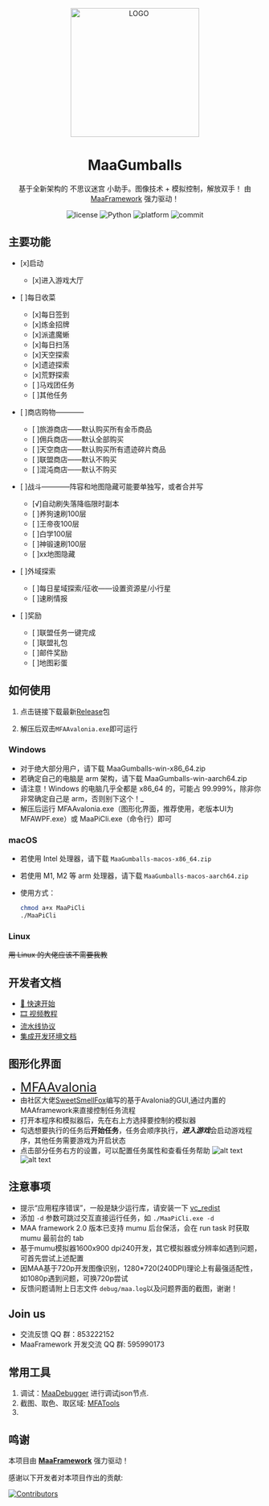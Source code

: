 <!-- markdownlint-disable MD033 MD041 -->
<p align="center">
  <img alt="LOGO" src="https://cdn.jsdelivr.net/gh/MaaAssistantArknights/design@main/logo/maa-logo_512x512.png" width="256" height="256" />
</p>

<div align="center">

# MaaGumballs
基于全新架构的 不思议迷宫 小助手。图像技术 + 模拟控制，解放双手！
由 [MaaFramework](https://github.com/MaaXYZ/MaaFramework) 强力驱动！

</div>
<p align="center">
  <img alt="license" src="https://img.shields.io/github/license/KhazixW2/MaaGumballs">
  <img alt="Python" src="https://img.shields.io/badge/Python-3776AB?logo=python&logoColor=white">
  <img alt="platform" src="https://img.shields.io/badge/platform-Windows-blueviolet">
  <img alt="commit" src="https://img.shields.io/github/commit-activity/m/KhazixW2/MaaGumballs">
</p>

## 主要功能

- [x]启动
  - [x]进入游戏大厅

- [ ]每日收菜
  - [x]每日签到
  - [x]炼金招牌
  - [x]派遣魔蜥
  - [x]每日扫荡
  - [x]天空探索
  - [x]遗迹探索
  - [x]荒野探索
  - [ ]马戏团任务
  - [ ]其他任务

- [ ]商店购物————
  - [ ]旅游商店——默认购买所有金币商品
  - [ ]佣兵商店——默认全部购买
  - [ ]天空商店——默认购买所有遗迹碎片商品
  - [ ]联盟商店——默认不购买
  - [ ]混沌商店——默认不购买

- [ ]战斗————阵容和地图隐藏可能要单独写，或者合并写
  - [√]自动刷失落降临限时副本
  - [ ]养狗速刷100层
  - [ ]王帝夜100层
  - [ ]白学100层
  - [ ]神锻速刷100层
  - [ ]xx地图隐藏

- [ ]外域探索
  - [ ]每日星域探索/征收——设置资源星/小行星
  - [ ]速刷情报

- [ ]奖励
  - [ ]联盟任务一键完成
  - [ ]联盟礼包
  - [ ]邮件奖励
  - [ ]地图彩蛋
 
## 如何使用

1. 点击链接下载最新[Release](https://github.com/KhazixW2/MaaGumballs/releases/tag/v0.7)包

2. 解压后双击`MFAAvalonia.exe`即可运行

### Windows

- 对于绝大部分用户，请下载 MaaGumballs-win-x86_64.zip
- 若确定自己的电脑是 arm 架构，请下载 MaaGumballs-win-aarch64.zip
- 请注意！Windows 的电脑几乎全都是 x86_64 的，可能占 99.999%，除非你非常确定自己是 arm，否则别下这个！_
- 解压后运行 MFAAvalonia.exe（图形化界面，推荐使用，老版本UI为MFAWPF.exe）或 MaaPiCli.exe（命令行）即可

### macOS

- 若使用 Intel 处理器，请下载 `MaaGumballs-macos-x86_64.zip`
- 若使用 M1, M2 等 arm 处理器，请下载 `MaaGumballs-macos-aarch64.zip`
- 使用方式：

  ```bash
  chmod a+x MaaPiCli
  ./MaaPiCli
  ```
  
### Linux

~~用 Linux 的大佬应该不需要我教~~

## 开发者文档

- [📄 快速开始](https://github.com/MaaXYZ/MaaFramework/blob/main/docs/zh_cn/1.1-%E5%BF%AB%E9%80%9F%E5%BC%80%E5%A7%8B.md)
- [🎞️ 视频教程](https://www.bilibili.com/video/BV1yr421E7MW)
- [流水线协议](https://github.com/KhazixW2/MaaGumballs/docs/3.1-任务流水线协议)
- [集成开发环境文档](https://github.com/MaaXYZ/MaaFramework/blob/main/docs/zh_cn/2.1-%E9%9B%86%E6%88%90%E6%96%87%E6%A1%A3.md)

## 图形化界面

- <span style="font-size:25px;">[MFAAvalonia](https://github.com/SweetSmellFox/MFAAvalonia/)</span>  
- 由社区大佬[SweetSmellFox](https://github.com/SweetSmellFox)编写的基于Avalonia的GUI,通过内置的MAAframework来直接控制任务流程  
- 打开本程序和模拟器后，先在右上方选择要控制的模拟器  
- 勾选想要执行的任务后**开始任务**，任务会顺序执行，***进入游戏***会启动游戏程序，其他任务需要游戏为开启状态  
- 点击部分任务右方的设置，可以配置任务属性和查看任务帮助
![alt text](GUI.png)
![alt text](GUI-2.png)

## 注意事项

- 提示“应用程序错误”，一般是缺少运行库，请安装一下 [vc_redist](https://aka.ms/vs/17/release/vc_redist.x64.exe)
- 添加 `-d` 参数可跳过交互直接运行任务，如 `./MaaPiCli.exe -d`
- MAA framework 2.0 版本已支持 mumu 后台保活，会在 run task 时获取 mumu 最前台的 tab
- 基于mumu模拟器1600x900 dpi240开发，其它模拟器或分辨率如遇到问题，可首先尝试上述配置
- 因MAA基于720p开发图像识别，1280*720(240DPI)理论上有最强适配性，如1080p遇到问题，可换720p尝试
- 反馈问题请附上日志文件 `debug/maa.log`以及问题界面的截图，谢谢！

## Join us
- 交流反馈 QQ 群：853222152
- MaaFramework 开发交流 QQ 群: 595990173

## 常用工具

1. 调试：[MaaDebugger](https://github.com/MaaXYZ/MaaDebugger) 进行调试json节点.
2. 截图、取色、取区域: [MFATools](https://github.com/SweetSmellFox/MFATools)
3. 



## 鸣谢

本项目由 **[MaaFramework](https://github.com/MaaXYZ/MaaFramework)** 强力驱动！

感谢以下开发者对本项目作出的贡献:

[![Contributors](https://contrib.rocks/image?repo=KhazixW2/MaaGumballs)](https://github.com/KhazixW2/MaaGumballs/graphs/contributors)
